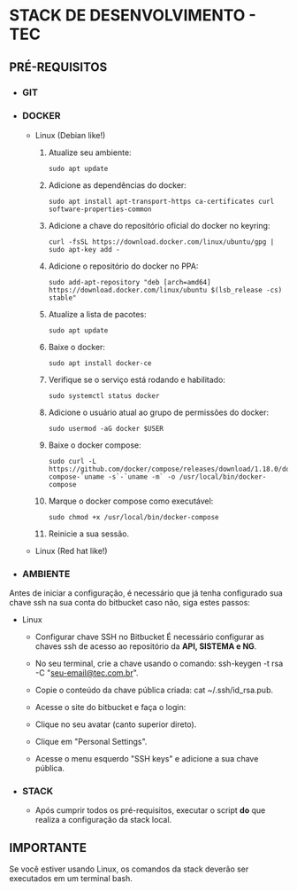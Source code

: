 # STACK DE DESENVOLVIMENTO - TEC

## PRÉ-REQUISITOS ##

- ### GIT

- ### DOCKER
    - Linux (Debian like!)

        1. Atualize seu ambiente:

            ```
            sudo apt update
            ```
            
        2. Adicione as dependências do docker:
            ```
            sudo apt install apt-transport-https ca-certificates curl software-properties-common
            ```        

        3. Adicione a chave do repositório oficial do docker no keyring:
            ```
            curl -fsSL https://download.docker.com/linux/ubuntu/gpg | sudo apt-key add -
            ```
        4. Adicione o repositório do docker no PPA:
            ```
            sudo add-apt-repository "deb [arch=amd64] https://download.docker.com/linux/ubuntu $(lsb_release -cs) stable"
            ```
        5. Atualize a lista de pacotes:
            ```
            sudo apt update
            ```

        6. Baixe o docker:
            ```
            sudo apt install docker-ce
            ```

        7. Verifique se o serviço está rodando e habilitado:
            ```
            sudo systemctl status docker
            ```

        8. Adicione o usuário atual ao grupo de permissões do docker:
            ```
            sudo usermod -aG docker $USER
            ```

        9. Baixe o docker compose:
            ```
            sudo curl -L https://github.com/docker/compose/releases/download/1.18.0/docker-compose-`uname -s`-`uname -m` -o /usr/local/bin/docker-compose
            ```

        10. Marque o docker compose como executável:
            ```
            sudo chmod +x /usr/local/bin/docker-compose
            ```

        11. Reinicie a sua sessão.



    - Linux (Red hat like!)

- ### AMBIENTE

Antes de iniciar a configuração, é necessário que já tenha configurado sua chave ssh na sua conta do bitbucket caso não, siga estes passos:
  - Linux

    - Configurar chave SSH no Bitbucket
    É necessário configurar as chaves ssh de acesso ao repositório da **API, SISTEMA e NG**.
    
    - No seu terminal, crie a chave usando o comando: ssh-keygen -t rsa -C "seu-email@tec.com.br".
    
    - Copie o conteúdo da chave pública criada: cat ~/.ssh/id_rsa.pub.
    - Acesse o site do bitbucket e faça o login:
    - Clique no seu avatar (canto superior direto).
    - Clique em "Personal Settings".
    - Acesse o menu esquerdo "SSH keys" e adicione a sua chave pública.

- ### STACK
  - Após cumprir todos os pré-requisitos, executar o script **do** que realiza a configuração da stack local.

## IMPORTANTE ##

Se você estiver usando Linux, os comandos da stack deverão ser executados em um terminal bash.